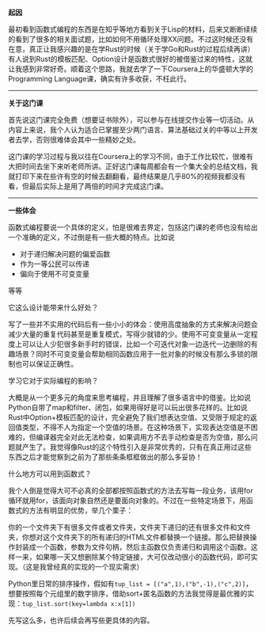 
**起因**

最初看到函数式编程的东西是在知乎等地方看到关于Lisp的材料，后来又断断续续的看到了很多的相关面试题，比如如何不用循环处理XX问题。不过这时候还没有在意，真正让我感兴趣的是在学Rust的时候（关于学Go和Rust的过程后续再讲）有人说到Rust的模板匹配、Option设计是函数式很好的被借鉴过来的特性，这就让我感到非常好奇。顺着这个思路，我就去学了一下Coursera上的华盛顿大学的Programming Language课，确实有许多收获，不枉此行。

---

**关于这门课**

首先说这门课完全免费（想要证书除外），可以参与在线提交作业等一切活动。从内容上来说，我个人认为适合已掌握至少两门语言、算法基础过关的中等以上开发者去学，否则很难体会其中一些精妙之处。

这门课的学习过程与我以往在Coursera上的学习不同，由于工作比较忙，很难有大把时间去坐下来听老师所讲。正好这门课每周都会有一个集大全的总结文档，我就打印下来在些许有空的时候去翻翻看，最终结果是几乎80%的视频我都没有看，但最后实际上是用了两倍的时间才完成这门课。

---

**一些体会**

函数式编程要说一个具体的定义，怕是很难去界定，包括这门课的老师也没有给出一个准确的定义，不过倒是有一些大概的特点。比如说

- 对于递归解决问题的偏爱函数
- 作为一等公民可以传递
- 偏向于使用不可变变量

等等

它这么设计能带来什么好处？

写了一些并不实用的代码后有一些小小的体会：使用高度抽象的方式来解决问题会减少大量的重复代码甚至是重复模式，写得少就错的少。使用不可变变量从一定程度上可以让人少犯很多新手时的错误，比如一个可迭代对象一边迭代一边删除的有趣场景？同时不可变变量会帮助相同函数应用于一批对象的时候没有那么多锁的限制也可以保证正确性。

学习它对于实际编程的影响？

大概是从一个更多元的角度来思考编程，并且理解了很多语言中的借鉴。比如说Python自带了map和filter、闭包，如果用得好是可以玩出很多花样的。比如说Rust中Option+模板匹配的设计，完全避免了我们想表达空值、又受限于规定的返回值类型，不得不人为指定一个空值的场景。在这种场景下，实现表达空值是不困难的，但编译器完全对此无法检查，如果调用方不去手动检查是否为空值，那么问题就产生了。我觉得像Rust的这个特性引入是非常优秀的，只有在真正用过这些东西之后才能觉察到之前为了那些条条框框做出的那么多妥协！

什么地方可以用到函数式？

我个人倒是觉得大可不必真的全部都按照函数式的方法去写每一段业务，该用for循环就用for，该面向对象自然还是要面向对象的。不过在一些特定场景下，用函数式的方法有明显的优势，举几个栗子：

你的一个文件夹下有很多文件或者文件夹，文件夹下递归的还有很多文件和文件夹，你想对这个文件夹下的所有递归的HTML文件都替换一个链接。那么把替换操作封装成一个函数，参数为文件句柄，然后主函数仅负责递归和调用这个函数。这样一来，如果哪一天又想删除某个特定链接，大可仅改动很小的函数代码，即可实现。（这是我曾经真的实现的一个现实需求）

Python里日常的排序操作，假如有```tup_list = [("a",1),("b",-1),("c",2)]```，想要按照每个元组里的数字排序，借助sort+匿名函数的方法我觉得是最优雅的实现：```tup_list.sort(key=lambda x:x[1])```

先写这么多，也许后续会再写些更具体的内容。